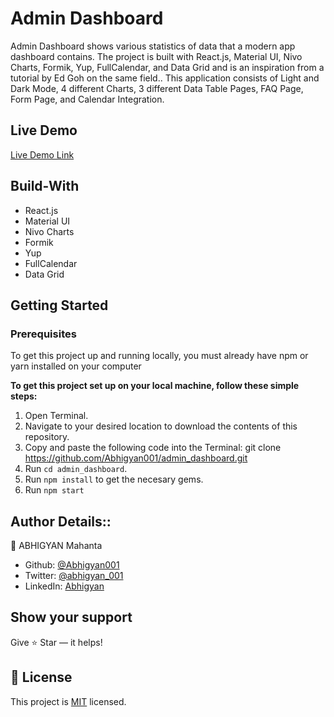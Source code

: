 # Admin Dashboard
Admin Dashboard shows various statistics of data that a modern app dashboard contains. The project is built with React.js, Material UI, Nivo Charts, Formik, Yup, FullCalendar, and Data Grid and is an inspiration from a tutorial by Ed Goh on the same field.. This application consists of Light and Dark Mode, 4 different Charts, 3 different Data Table Pages, FAQ Page, Form Page, and Calendar Integration.

## Live Demo

[Live Demo Link](https://custom-admin-dash.netlify.app/)

## Build-With

- React.js
- Material UI
- Nivo Charts
- Formik
- Yup
- FullCalendar
- Data Grid


## Getting Started

### Prerequisites

To get this project up and running locally, you must already have npm or yarn installed on your computer

**To get this project set up on your local machine, follow these simple steps:**

1. Open Terminal.
2. Navigate to your desired location to download the contents of this repository.
3. Copy and paste the following code into the Terminal: git clone https://github.com/Abhigyan001/admin_dashboard.git
4. Run ```cd admin_dashboard```.
5. Run ```npm install``` to get the necesary gems.
7. Run `npm start`

## Author Details::

👤 ABHIGYAN Mahanta

- Github: [@Abhigyan001](https://github.com/Abhigyan001)
- Twitter: [@abhigyan_001](https://twitter.com/abhigyan_001)
- LinkedIn: [Abhigyan](https://www.linkedin.com/in/abhigyanmahanta/)

## Show your support

Give ⭐ Star — it helps!

## 📝 License

This project is [MIT](lic.url) licensed.